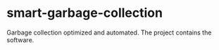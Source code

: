 # smart-garbage-collection
Garbage collection optimized and automated. The project contains the software.
